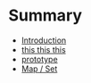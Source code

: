 # Summary

* [Introduction](README.md)
* [this this this](this.md)
* [prototype](prototype.md)
* [Map \/ Set](map--set.md)

